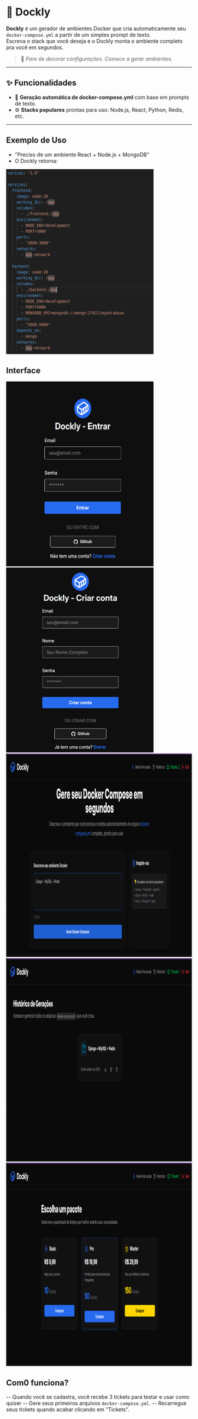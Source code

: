 # 🐳 Dockly

**Dockly** é um gerador de ambientes Docker que cria automaticamente seu `docker-compose.yml` a partir de um simples prompt de texto.  
Escreva o stack que você deseja e o Dockly monta o ambiente completo pra você em segundos. 

> 🚀 *Pare de decorar configurações. Comece a gerar ambientes.*
---

## ✨ Funcionalidades
- 🧠 **Geração automática de docker-compose.yml** com base em prompts de texto.
- ⚙️ **Stacks populares** prontas para uso: Node.js, React, Python, Redis, etc.
---

## Exemplo de Uso
- "Preciso de um ambiente React + Node.js + MongoDB"
- O Dockly retorna:
<img src="exemplo.png" width="400" height="500"/>

## Interface

<img src="login.png" width="400" height="500"/>

<img src="criarconta.png" width="400" height="500"/>

<img src="dashboard.png" width="600" height="550"/>

<img src="historico.png" width="600" height="550"/>

<img src="planos.png" width="600" height="550"/>

## Com0 funciona?
-- Quando você se cadastra, você recebe 3 tickets para testar e usar como quiser
-- Gere seus primeiros arquivos `docker-compose.yml`.
-- Recarregue seus tickets quando acabar clicando em "Tickets".
